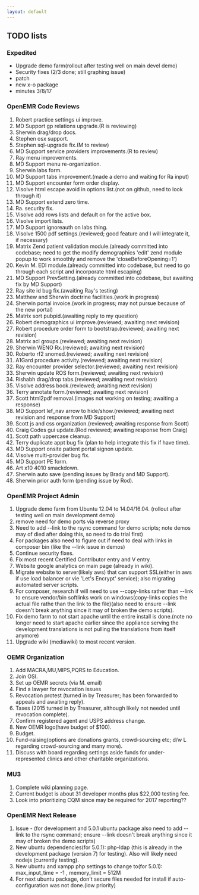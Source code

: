 ```yaml
---
layout: default
---
```

## TODO lists

### Expedited
* Upgrade demo farm(rollout after testing well on main devel demo)
* Security fixes (2/3 done; still graphing issue)
* patch
* new x-o package
* minutes 3/8/17

### OpenEMR Code Reviews
1. Robert practice settings ui improve.
1. MD Support gp relations upgrade.(R is reviewing)
1. Sherwin drag/drop docs.
1. Stephen osx support.
1. Stephen sql-upgrade fix.(M to review)
1. MD Support service providers improvements.(R to review)
1. Ray menu improvements.
1. MD Support menu re-organization.
1. Sherwin labs form.
1. MD Support tabs improvement.(made a demo and waiting for Ra input)
1. MD Support encounter form order display.
1. Visolve html escape avoid in options list.(not on github, need to look through it)
1. MD Support extend zero time.
1. Ra. security fix.
1. Visolve add rows lists and default on for the active box.
1. Visolve import lists.
1. MD Support ignoreauth on labs thing.
1. Visolve 1500 pdf settings.(reviewed; good feature and I will integrate it, if necessary)
1. Matrix Zend patient validation module.(already committed into codebase; need to get the modify demographics 'edit' zend module popup to work smoothly and remove the 'closeBeforeOpening=1')
1. Kevin M. EDI module.(already committed into codebase, but need to go through each script and incorporate html escaping)
1. MD Support PrevSetting.(already committed into codebase, but awaiting fix by MD Support)
1. Ray site id bug fix.(awaiting Ray's testing)
1. Matthew and Sherwin doctrine facilities.(work in progress)
1. Sherwin portal invoice.(work in progress; may not pursue because of the new portal)
1. Matrix sort pubpid.(awaiting reply to my question)
1. Robert demographics ui improve.(reviewed; awaiting next revision)
1. Robert procedure order form to bootstrap.(reviewed; awaiting next revision)
1. Matrix acl groups.(reviewed; awaiting next revision)
1. Sherwin WENO Rx.(reviewed; awaiting next revision)
1. Roberto rf2 snomed.(reviewed; awaiting next revision)
1. A1Gard procedure activity.(reviewed; awaiting next revision)
1. Ray encounter provider selector.(reviewed; awaiting next revision)
1. Sherwin update ROS form.(reviewed; awaiting next revision)
1. Rishabh drag/drop tabs.(reviewed; awaiting next revision)
1. Visolve address book.(reviewed; awaiting next revision)
1. Terry annotate form.(reviewed; awaiting next revision)
1. Scott html2pdf removal.(images not working on testing; awaiting a response)
1. MD Support lef_nav arrow to hide/show.(reviewed; awaiting next revision and response from MD Support)
1. Scott js and css organization.(reviewed; awaiting response from Scott)
1. Craig Codes gui update.(Rod reviewed; awaiting response from Craig)
1. Scott path uppercase cleanup.
1. Terry duplicate appt bug fix (plan to help integrate this fix if have time).
1. MD Support onsite patient portal signon update.
1. Visolve multi-provider bug fix.
1. MD Support PE form.
1. Art x10 4010 smackdown.
1. Sherwin auto save (pending issues by Brady and MD Support).
1. Sherwin prior auth form (pending issue by Rod).

### OpenEMR Project Admin
1. Upgrade demo farm from Ubuntu 12.04 to 14.04/16.04. (rollout after testing well on main development demo)
1. remove need for demo ports via reverse proxy
1. Need to add --link to the rsync command for demo scripts; note demos may of died after doing this, so need to do trial first)
1. For packages also need to figure out if need to deal with links in composer bin (like the --link issue in demos)
1. Continue security fixes.
1. Fix most recent Certified Contributor entry and V entry.
1. Website google analytics on main page (already in wiki).
1. Migrate website to server(likely aws) that can support SSL(either in aws if use load balancer or vie 'Let's Encrypt' service); also migrating automated server scripts.
1. For composer, research if will need to use --copy-links rather than --link to ensure vendor/bin softlinks work on windows(copy-links copies the actual file rathe than the link to the file)(also need to ensure --link doesn't break anything since it may of broken the demo scripts).
1. Fix demo farm to not start apache until the entire install is done.(note no longer need to start apache earlier since the appliance serving the development translations is not pulling the translations from itself anymore)
1. Upgrade wiki (mediawiki) to most recent version.

### OEMR Organization
1. Add MACRA,MU,MIPS,PQRS to Education.
1. Join OSI.
1. Set up OEMR secrets (via M. email)
1. Find a lawyer for revocation issues
1. Revocation protest (turned in by Treasurer; has been forwarded to appeals and awaiting reply).
1. Taxes (2015 turned in by Treasurer, although likely not needed until revocation complete).
1. Confirm registered agent and USPS address change.
1. New OEMR logo(have budget of $100).
1. Budget.
1. Fund-raising(options are donations grants, crowd-sourcing etc; d/w L regarding crowd-sourcing and many more).
1. Discuss with board regarding settings aside funds for under-represented clinics and other charitable organizations.

### MU3
1. Complete wiki planning page.
1. Current budget is about 31 developer months plus $22,000 testing fee.
1. Look into prioritizing CQM since may be required for 2017 reporting??

### OpenEMR Next Release
1. Issue - (for development and 5.0.1 ubuntu package also need to add --link to the rsync command; ensure --link doesn't break anything since it may of broken the demo scripts)
1. New ubuntu dependencies(for 5.0.1): php-ldap (this is already in the development package (version 7) for testing). Also will likely need nodejs (currently testing).
1. New ubuntu and xampp php settings to change to(for 5.0.1): max_input_time = -1 , memory_limit = 512M
1. For next ubuntu package, don't secure files needed for install if auto-configuration was not done.(low priority)
